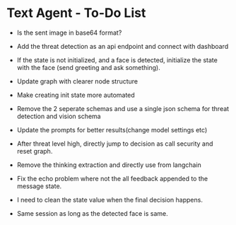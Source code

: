 # Text Agent - To-Do List

- Is the sent image in base64 format?

- Add the threat detection as an api endpoint and connect with dashboard

- If the state is not initialized, and a face is detected, initialize the state with the face (send greeting and ask something).

- Update graph with clearer node structure

- Make creating init state more automated

- Remove the 2 seperate schemas and use a single json schema for threat detection and vision schema

- Update the prompts for better results(change model settings etc)

- After threat level high, directly jump to decision as call security and reset graph.

- Remove the thinking extraction and directly use from langchain

- Fix the echo problem where not the all feedback appended to the message state.

- I need to clean the state value when the final decision happens.

- Same session as long as the detected face is same.
